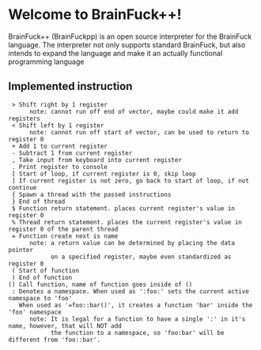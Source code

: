 # Welcome to BrainFuck++!

BrainFuck++ (BrainFuckpp) is an open source interpreter for the BrainFuck language. 
The interpreter not only supports standard BrainFuck, but also intends to expand the language
and make it an actually functional programming language

## Implemented instruction
```
 > Shift right by 1 register 
      note: cannot run off end of vector, maybe could make it add registers
 < Shift left by 1 register
      note: cannot run off start of vector, can be used to return to register 0
 + Add 1 to current register
 - Subtract 1 from current register
 , Take input from keyboard into current register
 . Print register to console 
 [ Start of loop, if current register is 0, skip loop
 ] If current register is not zero, go back to start of loop, if not continue 
 { Spawn a thread with the passed instructions
 } End of thread
 $ Function return statement. places current register's value in register 0
 % Thread return statement. places the current register's value in register 0 of the parent thread 
 = Function create next is name 
      note: a return value can be determined by placing the data pointer
            on a specified register, maybe even standardized as register 0
 ( Start of function 
 ) End of function
() Call function, name of function goes inside of () 
 : Denotes a namespace. When used as ':foo:' sets the current active namespace to 'foo'
   When used as '=foo::bar()', it creates a function 'bar' inside the 'foo' namespace
      note: It is legal for a function to have a single ':' in it's name, however, that will NOT add
            the function to a namespace, so 'foo:bar' will be different from 'foo::bar'.
```


